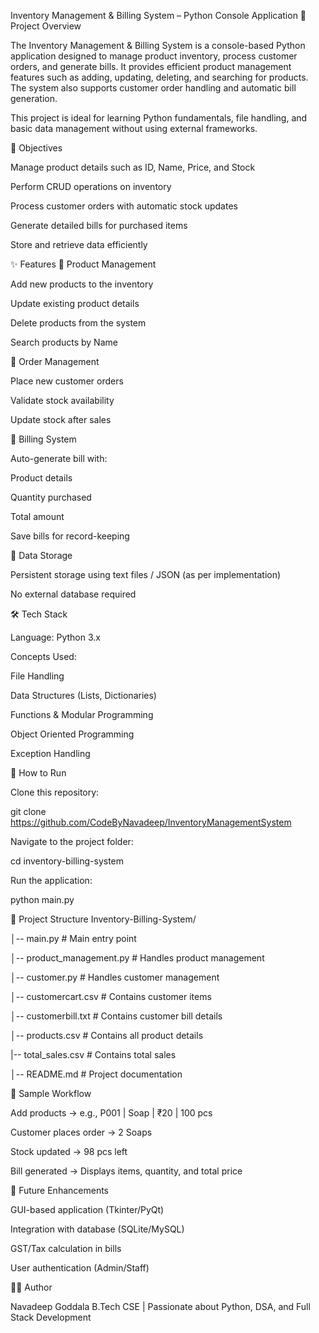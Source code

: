Inventory Management & Billing System – Python Console Application
📌 Project Overview

The Inventory Management & Billing System is a console-based Python application designed to manage product inventory, process customer orders, and generate bills.
It provides efficient product management features such as adding, updating, deleting, and searching for products. The system also supports customer order handling and automatic bill generation.

This project is ideal for learning Python fundamentals, file handling, and basic data management without using external frameworks.

🎯 Objectives

Manage product details such as ID, Name, Price, and Stock

Perform CRUD operations on inventory

Process customer orders with automatic stock updates

Generate detailed bills for purchased items

Store and retrieve data efficiently

✨ Features
🔹 Product Management

Add new products to the inventory

Update existing product details

Delete products from the system

Search products by Name

🔹 Order Management

Place new customer orders

Validate stock availability

Update stock after sales

🔹 Billing System

Auto-generate bill with:

Product details

Quantity purchased

Total amount

Save bills for record-keeping

🔹 Data Storage

Persistent storage using text files / JSON (as per implementation)

No external database required

🛠️ Tech Stack

Language: Python 3.x

Concepts Used:

File Handling

Data Structures (Lists, Dictionaries)

Functions & Modular Programming

Object Oriented Programming

Exception Handling

🚀 How to Run

Clone this repository:

git clone https://github.com/CodeByNavadeep/InventoryManagementSystem


Navigate to the project folder:

cd inventory-billing-system


Run the application:

python main.py

📂 Project Structure
Inventory-Billing-System/

│-- main.py                # Main entry point

│-- product_management.py  # Handles product management

│-- customer.py            # Handles customer management

│-- customercart.csv       # Contains customer items

│-- customerbill.txt       # Contains customer bill details

│-- products.csv           # Contains all product details

|-- total_sales.csv        # Contains total sales

│-- README.md              # Project documentation

📖 Sample Workflow

Add products → e.g., P001 | Soap | ₹20 | 100 pcs

Customer places order → 2 Soaps

Stock updated → 98 pcs left

Bill generated → Displays items, quantity, and total price

📌 Future Enhancements

GUI-based application (Tkinter/PyQt)

Integration with database (SQLite/MySQL)

GST/Tax calculation in bills

User authentication (Admin/Staff)

👨‍💻 Author

Navadeep Goddala
B.Tech CSE | Passionate about Python, DSA, and Full Stack Development
